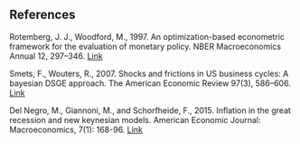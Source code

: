 ## References

Rotemberg, J. J., Woodford, M., 1997. An optimization-based econometric framework for the evaluation of monetary policy. NBER Macroeconomics Annual 12, 297–346. [Link](https://www.journals.uchicago.edu/doi/abs/10.1086/654340)

Smets, F., Wouters, R., 2007. Shocks and frictions in US business cycles: A bayesian DSGE approach. The American Economic Review 97(3), 586–606. [Link](https://www.aeaweb.org/articles?id=10.1257/aer.97.3.586)

Del Negro, M., Giannoni, M., and Schorfheide, F., 2015. Inflation in the great recession and new keynesian models. American Economic Journal: Macroeconomics, 7(1): 168-96. [Link](https://www.aeaweb.org/articles?id=10.1257/mac.20140097)